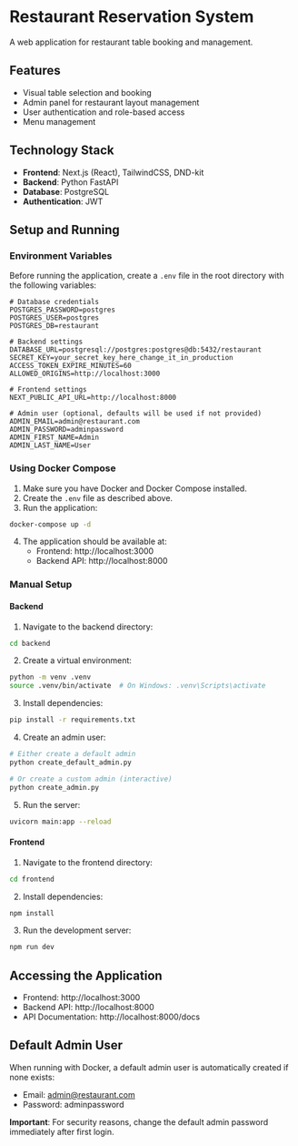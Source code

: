 # Restaurant Reservation System

A web application for restaurant table booking and management.

## Features

- Visual table selection and booking
- Admin panel for restaurant layout management
- User authentication and role-based access
- Menu management

## Technology Stack

- **Frontend**: Next.js (React), TailwindCSS, DND-kit
- **Backend**: Python FastAPI
- **Database**: PostgreSQL
- **Authentication**: JWT

## Setup and Running

### Environment Variables

Before running the application, create a `.env` file in the root directory with the following variables:

```
# Database credentials
POSTGRES_PASSWORD=postgres
POSTGRES_USER=postgres
POSTGRES_DB=restaurant

# Backend settings
DATABASE_URL=postgresql://postgres:postgres@db:5432/restaurant
SECRET_KEY=your_secret_key_here_change_it_in_production
ACCESS_TOKEN_EXPIRE_MINUTES=60
ALLOWED_ORIGINS=http://localhost:3000

# Frontend settings
NEXT_PUBLIC_API_URL=http://localhost:8000

# Admin user (optional, defaults will be used if not provided)
ADMIN_EMAIL=admin@restaurant.com
ADMIN_PASSWORD=adminpassword
ADMIN_FIRST_NAME=Admin
ADMIN_LAST_NAME=User
```

### Using Docker Compose

1. Make sure you have Docker and Docker Compose installed.
2. Create the `.env` file as described above.
3. Run the application:

```bash
docker-compose up -d
```

4. The application should be available at:
   - Frontend: http://localhost:3000
   - Backend API: http://localhost:8000

### Manual Setup

#### Backend

1. Navigate to the backend directory:
```bash
cd backend
```

2. Create a virtual environment:
```bash
python -m venv .venv
source .venv/bin/activate  # On Windows: .venv\Scripts\activate
```

3. Install dependencies:
```bash
pip install -r requirements.txt
```

4. Create an admin user:
```bash
# Either create a default admin
python create_default_admin.py

# Or create a custom admin (interactive)
python create_admin.py
```

5. Run the server:
```bash
uvicorn main:app --reload
```

#### Frontend

1. Navigate to the frontend directory:
```bash
cd frontend
```

2. Install dependencies:
```bash
npm install
```

3. Run the development server:
```bash
npm run dev
```

## Accessing the Application

- Frontend: http://localhost:3000
- Backend API: http://localhost:8000
- API Documentation: http://localhost:8000/docs

## Default Admin User

When running with Docker, a default admin user is automatically created if none exists:
- Email: admin@restaurant.com
- Password: adminpassword

**Important**: For security reasons, change the default admin password immediately after first login. 